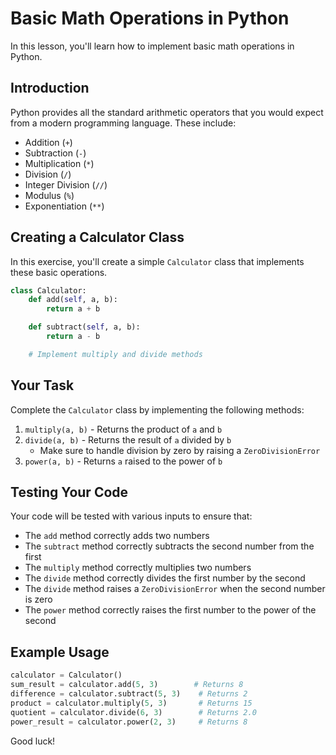 # Basic Math Operations in Python

In this lesson, you'll learn how to implement basic math operations in Python.

## Introduction

Python provides all the standard arithmetic operators that you would expect from a modern programming language. These include:

- Addition (`+`)
- Subtraction (`-`)
- Multiplication (`*`)
- Division (`/`)
- Integer Division (`//`)
- Modulus (`%`)
- Exponentiation (`**`)

## Creating a Calculator Class

In this exercise, you'll create a simple `Calculator` class that implements these basic operations.

```python
class Calculator:
    def add(self, a, b):
        return a + b

    def subtract(self, a, b):
        return a - b

    # Implement multiply and divide methods
```

## Your Task

Complete the `Calculator` class by implementing the following methods:

1. `multiply(a, b)` - Returns the product of `a` and `b`
2. `divide(a, b)` - Returns the result of `a` divided by `b`
   - Make sure to handle division by zero by raising a `ZeroDivisionError`
3. `power(a, b)` - Returns `a` raised to the power of `b`

## Testing Your Code

Your code will be tested with various inputs to ensure that:

- The `add` method correctly adds two numbers
- The `subtract` method correctly subtracts the second number from the first
- The `multiply` method correctly multiplies two numbers
- The `divide` method correctly divides the first number by the second
- The `divide` method raises a `ZeroDivisionError` when the second number is zero
- The `power` method correctly raises the first number to the power of the second

## Example Usage

```python
calculator = Calculator()
sum_result = calculator.add(5, 3)        # Returns 8
difference = calculator.subtract(5, 3)    # Returns 2
product = calculator.multiply(5, 3)       # Returns 15
quotient = calculator.divide(6, 3)        # Returns 2.0
power_result = calculator.power(2, 3)     # Returns 8
```

Good luck!
